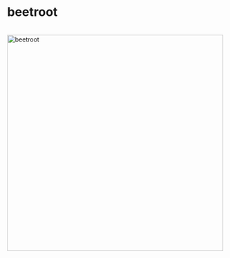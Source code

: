 # beetroot
<style>
  div {
  margin: 0 auto;
  }
 </style>
<br>
<div>
<img src="https://lms.beetroot.academy/static/media/1.db74eb52.svg" width=500px alt="beetroot">
  </div>

